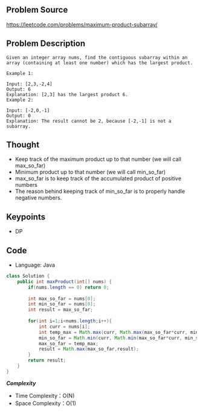 ## Problem Source
https://leetcode.com/problems/maximum-product-subarray/

## Problem Description
```
Given an integer array nums, find the contiguous subarray within an array (containing at least one number) which has the largest product.

Example 1:

Input: [2,3,-2,4]
Output: 6
Explanation: [2,3] has the largest product 6.
Example 2:

Input: [-2,0,-1]
Output: 0
Explanation: The result cannot be 2, because [-2,-1] is not a subarray.
```

## Thought
- Keep track of the maximum product up to that number (we will call max_so_far) 
- Minimum product up to that number (we will call min_so_far)
- max_so_far is to keep track of the accumulated product of positive numbers
- The reason behind keeping track of min_so_far is to properly handle negative numbers.

## Keypoints
- DP


## Code
* Language: Java

```Java
class Solution {
    public int maxProduct(int[] nums) {
        if(nums.length == 0) return 0;
        
        int max_so_far = nums[0];
        int min_so_far = nums[0];
        int result = max_so_far;
        
        for(int i=1;i<nums.length;i++){
            int curr = nums[i];
            int temp_max = Math.max(curr, Math.max(max_so_far*curr, min_so_far*curr));
            min_so_far = Math.min(curr, Math.min(max_so_far*curr, min_so_far*curr));
            max_so_far = temp_max;
            result = Math.max(max_so_far,result);
        }
        return result;
    }
}
```

***Complexity***

- Time Complexity：O(N)
- Space Complexity：O(1)
